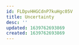```yaml
---
id: FLDpvHHGCdnP7kuHgc05V
title: Uncertainty
desc: ''
updated: 1639762693869
created: 1639762693869
---
```


